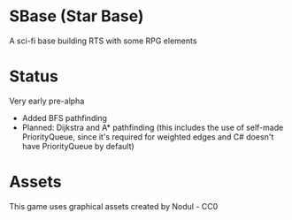 ﻿# SBase (Star Base)
A sci-fi base building RTS with some RPG elements

# Status
Very early pre-alpha
* Added BFS pathfinding
* Planned: Dijkstra and A* pathfinding (this includes the use of self-made PriorityQueue, since it's required for weighted edges and C# doesn't have PriorityQueue by default)

# Assets
This game uses graphical assets created by Nodul - CC0
